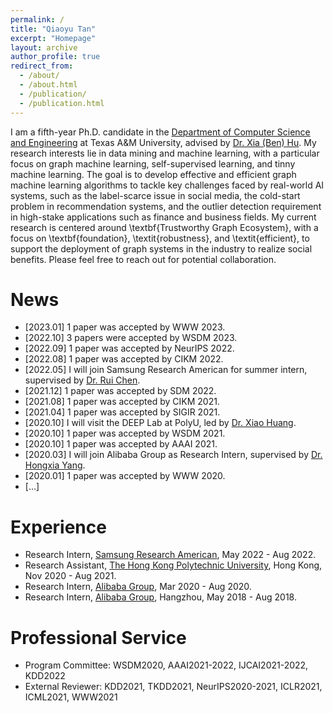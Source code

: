 ```yaml
---
permalink: /
title: "Qiaoyu Tan"
excerpt: "Homepage"
layout: archive
author_profile: true
redirect_from: 
  - /about/
  - /about.html
  - /publication/
  - /publication.html
---
```


I am a fifth-year Ph.D. candidate in the [Department of Computer Science and Engineering](https://engineering.tamu.edu/cse/index.html) at Texas A&M University, advised by [Dr. Xia (Ben) Hu](https://cs.rice.edu/~xh37/index.html). My research interests lie in data mining and machine learning, with a particular focus on graph machine learning, self-supervised learning, and tinny machine learning. The goal is to develop effective and efficient graph machine learning algorithms to tackle key challenges faced by real-world AI systems, such as the label-scarce issue in social media, the cold-start problem in recommendation systems, and the outlier detection requirement in high-stake applications such as finance and business fields. My current research is centered around \textbf{Trustworthy Graph Ecosystem}, with a focus on \textbf{foundation}, \textit{robustness}, and \textit{efficient}, to support the deployment of graph systems in the industry to realize social benefits. Please feel free to reach out for potential collaboration.    

<!-- recommendation systems, self-supervised learning and model compression. Recently, I'm a big fan of self-supervised graph learning and Tinny GNNs. Please feel free to reach out for potential collaboration.   -->
<!-- You can find my CV [here](https://qiaoyu-tan.github.io/files/paper1.pdf). -->

<!-- Starting in Fall 2022, I will be an available on job market.   -->

# News
* \[2023.01\] 1 paper was accepted by WWW 2023. 
* \[2022.10\] 3 papers were accepted by WSDM 2023. 
* \[2022.09\] 1 paper was accepted by NeurIPS 2022. 
* \[2022.08\] 1 paper was accepted by CIKM 2022. 
* \[2022.05\] I will join Samsung Research American for summer intern, supervised by [Dr. Rui Chen](https://scholar.google.com/citations?user=ngVttWUAAAAJ&hl=en). 
* \[2021.12\] 1 paper was accepted by SDM 2022. 
* \[2021.08\] 1 paper was accepted by CIKM 2021. 
* \[2021.04\] 1 paper was accepted by SIGIR 2021. 
* \[2020.10\] I will visit the DEEP Lab at PolyU, led by [Dr. Xiao Huang](https://www4.comp.polyu.edu.hk/~xiaohuang/index.html).   
* \[2020.10\] 1 paper was accepted by WSDM 2021. 
* \[2020.10\] 1 paper was accepted by AAAI 2021. 
* \[2020.03\] I will join Alibaba Group as Research Intern, supervised by [Dr. Hongxia Yang](https://sites.google.com/site/hystatistics/).
* \[2020.01\] 1 paper was accepted by WWW 2020. 
* \[...\] 

# Experience
* Research Intern, [Samsung Research American](https://www.sra.samsung.com/), May 2022 - Aug 2022.
* Research Assistant, [The Hong Kong Polytechnic University](https://www.polyu.edu.hk/comp/), Hong Kong, Nov 2020 - Aug 2021.
* Research Intern, [Alibaba Group](https://damo.alibaba.com/), Mar 2020 - Aug 2020. 
* Research Intern, [Alibaba Group](https://damo.alibaba.com/), Hangzhou, May 2018 - Aug 2018. 

# Professional Service
* Program Committee: WSDM2020, AAAI2021-2022, IJCAI2021-2022, KDD2022
* External Reviewer: KDD2021, TKDD2021, NeurIPS2020-2021, ICLR2021, ICML2021, WWW2021
